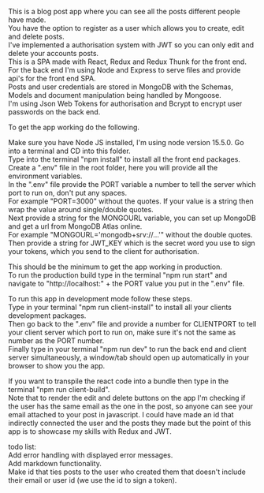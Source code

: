 This is a blog post app where you can see all the posts different people have made.  
You have the option to register as a user which allows you to create, edit and delete posts.  
I've implemented a authorisation system with JWT so you can only edit and delete your accounts posts.  
This is a SPA made with React, Redux and Redux Thunk for the front end.  
For the back end I'm using Node and Express to serve files and provide api's for the front end SPA.  
Posts and user credentials are stored in MongoDB with the Schemas, Models and document manipulation being handled by Mongoose.  
I'm using Json Web Tokens for authorisation and Bcrypt to encrypt user passwords on the back end.  

To get the app working do the following.  

Make sure you have Node JS installed, I'm using node version 15.5.0.
Go into a terminal and CD into this folder.  
Type into the terminal "npm install" to install all the front end packages.  
Create a ".env" file in the root folder, here you will provide all the environment variables.  
In the ".env" file provide the PORT variable a number to tell the server which port to run on, don't put any spaces.  
For example "PORT=3000" without the quotes. If your value is a string then wrap the value around single/double quotes.  
Next provide a string for the MONGOURL variable, you can set up MongoDB and get a url from MongoDB Atlas online.  
For example "MONGOURL='mongodb+srv://...'" without the double quotes.  
Then provide a string for JWT_KEY which is the secret word you use to sign your tokens, which you send to the client for authorisation.  

This should be the minimum to get the app working in production.  
To run the production build type in the terminal "npm run start" and navigate to "http://localhost:" + the PORT value you put in the ".env" file.  

To run this app in development mode follow these steps.  
Type in your terminal "npm run client-install" to install all your clients development packages.  
Then go back to the ".env" file and provide a number for CLIENTPORT to tell your client server which port to run on, make sure it's not the same as number as the PORT number.  
Finally type in your terminal "npm run dev" to run the back end and client server simultaneously, a window/tab should open up automatically in your browser to show you the app.  

If you want to transpile the react code into a bundle then type in the terminal "npm run client-build".  
Note that to render the edit and delete buttons on the app I'm checking if the user has the same email as the one in the post, so anyone can see your email attached to your post in javascript. I could have made an id that indirectly connected the user and the posts they made but the point of this app is to showcase my skills with Redux and JWT.  

todo list:  
Add error handling with displayed error messages.  
Add markdown functionality.  
Make id that ties posts to the user who created them that doesn't include their email or user id (we use the id to sign a token).  
